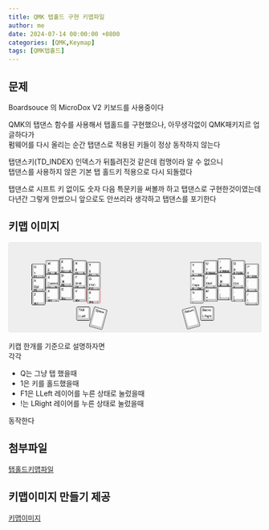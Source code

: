 ```yaml
---
title: QMK 탭홀드 구현 키맵파일
author: me
date: 2024-07-14 00:00:00 +0800
categories: [QMK,Keymap]
tags: [QMK탭홀드]
---
```


## 문제

Boardsouce 의 MicroDox V2 키보드를 사용중이다   

QMK의 탭댄스 함수를 사용해서 탭홀드를 구현했으나, 아무생각없이 QMK패키지르 업글하다가    
펌웨어를 다시 올리는 순간 탭댄스로 적용된 키들이 정상 동작하지 않는다    

탭댄스키(TD_INDEX) 인덱스가 뒤틀려진것 같은데 컴맹이라 알 수 없으니    
탭댄스를 사용하지 않은 기본 탭 홀드키 적용으로 다시 되돌렸다   

탭댄스로 시프트 키 없이도 숫자 다음 특문키을 써볼까 하고 탭댄스로 구현한것이였는데     
다년간 그렇게 안썼으니 앞으로도 안쓰리라 생각하고 탭댄스를 포기한다   


## 키맵 이미지

![키맵이미지](../posts/2024/keyboard-layout.png)

키캡 한개를 기준으로 설명하자면    
각각   
- Q는 그냥 탭 했을때    
- 1은 키를 홀드했을때   
- F1은 LLeft 레이어를 누른 상태로 눌렀을때   
- !는 LRight 레이어를 누른 상태로 눌렀을때     

동작한다   


## 첨부파일 

[탭홀드키맵파일](../posts/2024/20240711-taphold-qmk-attach.c)


## 키맵이미지 만들기 제공 

[키맵이미지](http://www.keyboard-layout-editor.com/#/)


